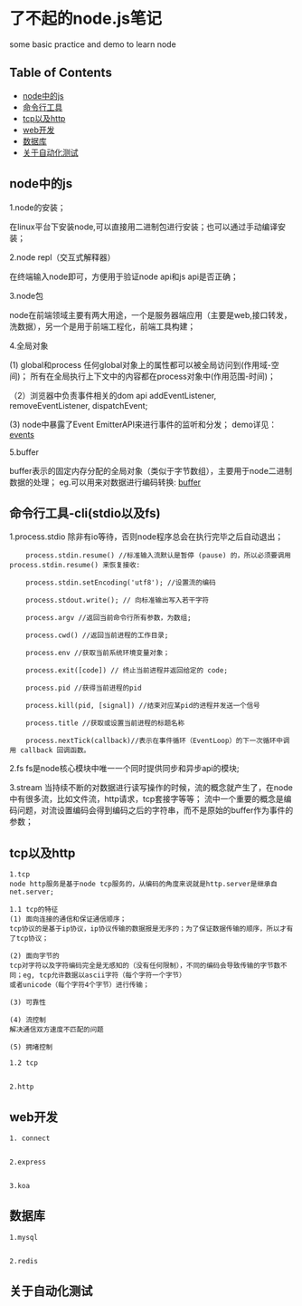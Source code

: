 # 了不起的node.js笔记

  some basic practice and demo to learn node

## Table of Contents

- [node中的js](#node-javascript)
- [命令行工具](#node-api)
- [tcp以及http](#tcp-http)
- [web开发](#node-web)
- [数据库](#node-db)
- [关于自动化测试](#node-test)

## node中的js

1.node的安装；

 在linux平台下安装node,可以直接用二进制包进行安装；也可以通过手动编译安装；

2.node repl（交互式解释器）

 在终端输入node即可，方便用于验证node api和js api是否正确；

3.node包

 node在前端领域主要有两大用途，一个是服务器端应用（主要是web,接口转发，洗数据），另一个是用于前端工程化，前端工具构建；

4.全局对象

  (1) global和process
  任何global对象上的属性都可以被全局访问到(作用域-空间)；
  所有在全局执行上下文中的内容都在process对象中(作用范围-时间)；

 （2）浏览器中负责事件相关的dom api
  addEventListener, removeEventListener, dispatchEvent;

  (3) node中暴露了Event EmitterAPI来进行事件的监听和分发；
  demo详见：[events](./node-primer/events/app.js)

5.buffer

   buffer表示的固定内存分配的全局对象（类似于字节数组），主要用于node二进制数据的处理；
   eg.可以用来对数据进行编码转换: [buffer](./node-primer/buffer/index.js)

## 命令行工具-cli(stdio以及fs)

1.process.stdio
  除非有io等待，否则node程序总会在执行完毕之后自动退出；
```
    process.stdin.resume() //标准输入流默认是暂停 (pause) 的，所以必须要调用 process.stdin.resume() 来恢复接收:

    process.stdin.setEncoding('utf8'); //设置流的编码

    process.stdout.write(); // 向标准输出写入若干字符

    process.argv //返回当前命令行所有参数，为数组;

    process.cwd() //返回当前进程的工作目录;

    process.env //获取当前系统环境变量对象；

    process.exit([code]) // 终止当前进程并返回给定的 code;

    process.pid //获得当前进程的pid

    process.kill(pid, [signal]) //结束对应某pid的进程并发送一个信号

    process.title //获取或设置当前进程的标题名称

    process.nextTick(callback)//表示在事件循环（EventLoop）的下一次循环中调用 callback 回调函数。
```


2.fs
  fs是node核心模块中唯一一个同时提供同步和异步api的模块;

3.stream
  当持续不断的对数据进行读写操作的时候，流的概念就产生了，在node中有很多流，比如文件流，http请求，tcp套接字等等；
  流中一个重要的概念是编码问题，对流设置编码会得到编码之后的字符串，而不是原始的buffer作为事件的参数；




## tcp以及http

    1.tcp
    node http服务是基于node tcp服务的，从编码的角度来说就是http.server是继承自net.server;

    1.1 tcp的特征
    (1) 面向连接的通信和保证通信顺序；
    tcp协议的是基于ip协议，ip协议传输的数据报是无序的；为了保证数据传输的顺序，所以才有了tcp协议；

    (2) 面向字节的
    tcp对字符以及字符编码完全是无感知的（没有任何限制），不同的编码会导致传输的字节数不同；eg, tcp允许数据以ascii字符（每个字符一个字节）
    或者unicode（每个字符4个字节）进行传输；

    (3) 可靠性

    (4) 流控制
    解决通信双方速度不匹配的问题

    (5) 拥堵控制

    1.2 tcp


    2.http



## web开发

    1. connect


    2.express


    3.koa



## 数据库

    1.mysql


    2.redis



## 关于自动化测试



